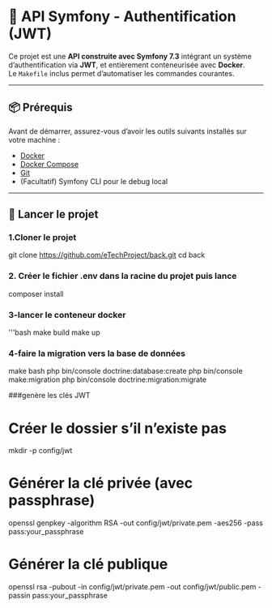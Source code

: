 # 🔐 API Symfony - Authentification (JWT)

Ce projet est une **API construite avec Symfony 7.3** intégrant un système d’authentification via **JWT**, et entièrement conteneurisée avec **Docker**.  
Le `Makefile` inclus permet d’automatiser les commandes courantes.

---

## 📦 Prérequis

Avant de démarrer, assurez-vous d’avoir les outils suivants installés sur votre machine :

- [Docker](https://www.docker.com/)
- [Docker Compose](https://docs.docker.com/compose/)
- [Git](https://git-scm.com/)
- (Facultatif) Symfony CLI pour le debug local

---

## 🚀 Lancer le projet
### 1.Cloner le projet 
git clone https://github.com/eTechProject/back.git
cd back

### 2. Créer le fichier .env dans la racine du projet puis lance
composer install

### 3-lancer le conteneur docker
'''bash
make build
make up

### 4-faire la migration vers la base de données
make bash
php bin/console doctrine:database:create
php bin/console make:migration
php bin/console doctrine:migration:migrate

###genère les clés JWT
# Créer le dossier s’il n’existe pas
mkdir -p config/jwt

# Générer la clé privée (avec passphrase)
openssl genpkey -algorithm RSA -out config/jwt/private.pem -aes256 -pass pass:your_passphrase

# Générer la clé publique
openssl rsa -pubout -in config/jwt/private.pem -out config/jwt/public.pem -passin pass:your_passphrase




